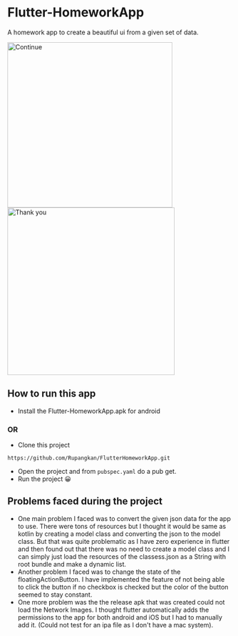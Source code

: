 # Flutter-HomeworkApp

A homework app to create a beautiful ui from a given set of data.

<img width="370" alt="Continue" src="https://user-images.githubusercontent.com/64887274/170391277-afc0c9ac-2746-41bf-a5e0-58d8d2dd558f.jpg">  <img width="375" alt="Thank you" src="https://user-images.githubusercontent.com/64887274/170391259-dc15260f-ef53-4978-b93e-ba0a45ee6680.jpg">

<!-- ![IMG_20220526_060141](https://user-images.githubusercontent.com/64887274/170391277-afc0c9ac-2746-41bf-a5e0-58d8d2dd558f.jpg)[200]
![IMG_20220526_060154](https://user-images.githubusercontent.com/64887274/170391259-dc15260f-ef53-4978-b93e-ba0a45ee6680.jpg)[200] -->

## How to run this app
- Install the Flutter-HomeworkApp.apk for android
### OR

- Clone this project

```git
https://github.com/Rupangkan/FlutterHomeworkApp.git
```

- Open the project and from `pubspec.yaml` do a pub get.
- Run the project 😀

## Problems faced during the project

- One main problem I faced was to convert the given json data for the app to use. There were tons of resources but I thought it would be same as kotlin by creating a model class and converting the json to the model class. But that was quite problematic as I have zero experience in flutter and then found out that there was no need to create a model class and I can simply just load the resources of the classess.json as a String with root bundle and make a dynamic list.
- Another problem I faced was to change the state of the floatingActionButton. I have implemented the feature of not being able to click the button if no checkbox is checked but the color of the button seemed to stay constant.
- One more problem was the the release apk that was created could not load the Network Images. I thought flutter automatically adds the permissions to the app for both android and iOS but I had to manually add it. (Could not test for an ipa file as I don't have a mac system).
